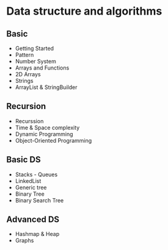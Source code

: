 # Data structure and algorithms

## Basic 
  - Getting Started 
  - Pattern
  - Number System
  - Arrays and Functions
  - 2D Arrays
  - Strings
  - ArrayList & StringBuilder
## Recursion
  - Recurssion
  - Time & Space complexity
  - Dynamic Programming
  - Object-Oriented Programming
## Basic DS
  - Stacks - Queues
  - LinkedList
  - Generic tree 
  - Binary Tree 
  - Binary Search Tree
## Advanced DS
  - Hashmap & Heap
  - Graphs
